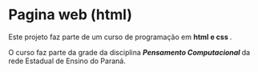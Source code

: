 # Pagina web (html)
<p> Este projeto faz parte de um curso de programação em <strong> html e css </strong>. 
<p> O curso faz parte da grade da disciplina <em> <strong> Pensamento Computacional </strong> </em> da rede Estadual de Ensino do Paraná.
